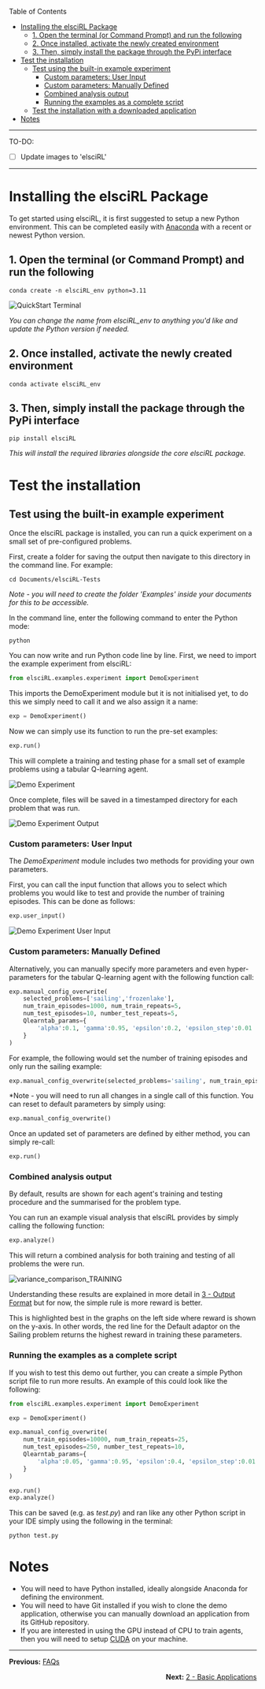 Table of Contents

- [Installing the elsciRL Package](<#installing-the-elscirl-package>)
	- [1. Open the terminal (or Command Prompt) and run the following](<#1-open-the-terminal-or-command-prompt-and-run-the-following>)
	- [2. Once installed, activate the newly created environment](<#2-once-installed-activate-the-newly-created-environment>)
	- [3. Then, simply install the package through the PyPi interface](<#3-then-simply-install-the-package-through-the-pypi-interface>)
- [Test the installation](<#test-the-installation>)
	- [Test using the built-in example experiment](<#test-using-the-built-in-example-experiment>)
		- [Custom parameters: User Input](<#custom-parameters-user-input>)
		- [Custom parameters: Manually Defined](<#custom-parameters-manually-defined>)
		- [Combined analysis output](<#combined-analysis-output>)
		- [Running the examples as a complete script](<#running-the-examples-as-a-complete-script>)
	- [Test the installation  with a downloaded application](<#test-the-installation--with-a-downloaded-application>)
- [Notes](<#notes>)
---
TO-DO:
 - [ ] Update images to 'elsciRL'
---
# Installing the elsciRL Package
To get started using elsciRL, it is first suggested to setup a new Python environment. This can be completed easily with [Anaconda](https://conda.io/projects/conda/en/latest/user-guide/tasks/manage-environments.html#) with a recent or newest Python version. 

## 1. Open the terminal (or Command Prompt) and run the following

```
conda create -n elsciRL_env python=3.11
```
	
![QuickStart Terminal](<./attachments/QuickStart Terminal.png>)

*You can change the name from elsciRL_env to anything you'd like and update the Python version if needed.*

## 2. Once installed, activate the newly created environment

```
conda activate elsciRL_env
```
	
## 3. Then, simply install the package through the PyPi interface

```
pip install elsciRL
```

*This will install the required libraries alongside the core elsciRL package.*

# Test the installation 

## Test using the built-in example experiment

Once the elsciRL package is installed, you can run a quick experiment on a small set of pre-configured problems. 

First, create a folder for saving the output then navigate to this directory in the command line. For example:

```
cd Documents/elsciRL-Tests
```
*Note - you will need to create the folder 'Examples' inside your documents for this to be accessible.*

In the command line, enter the following command to enter the Python mode:

```
python
```

You can now write and run Python code line by line. First, we need to import the example experiment from elsciRL:

```python
from elsciRL.examples.experiment import DemoExperiment
```

This imports the DemoExperiment module but it is not initialised yet, to do this we simply need to call it and we also assign it a name:

```python 
exp = DemoExperiment()
```

Now we can simply use its function to run the pre-set examples:

```python 
exp.run()
```

This will complete a training and testing phase for a small set of example problems using a tabular Q-learning agent.

![Demo Experiment](<./attachments/Demo Experiment.png>)

Once complete, files will be saved in a timestamped directory for each problem that was run.

![Demo Experiment Output](<./attachments/Demo Experiment Output.png>)


### Custom parameters: User Input

The *DemoExperiment* module includes two methods for providing your own parameters.

First, you can call the input function that allows you to select which problems you would like to test and provide the number of training episodes. This can be done as follows:

```python
exp.user_input()
```


![Demo Experiment User Input](<./attachments/Demo Experiment User Input.png>)

### Custom parameters: Manually Defined

Alternatively, you can manually specify more parameters and even hyper-parameters for the tabular Q-learning agent with the following function call:

```python
exp.manual_config_overwrite(
	selected_problems=['sailing','frozenlake'],
	num_train_episodes=1000, num_train_repeats=5,
	num_test_episodes=10, number_test_repeats=5,
	Qlearntab_params={
		'alpha':0.1, 'gamma':0.95, 'epsilon':0.2, 'epsilon_step':0.01
	}
)
```

For example, the following would set the number of training episodes and only run the sailing example:

```python
exp.manual_config_overwrite(selected_problems='sailing', num_train_episodes=25000)
```

*Note - you will need to run all changes in a single call of this function. You can reset to default parameters by simply using: 

```python
exp.manual_config_overwrite()
```

Once an updated set of parameters are defined by either method, you can simply re-call:

```python 
exp.run()
```

### Combined analysis output

By default, results are shown for each agent's training and testing procedure and the summarised for the problem type.

You can run an example visual analysis that elsciRL provides by simply calling the following function:

```python
exp.analyze()
```


This will return a combined analysis for both training and testing of all problems the were run. 

![variance\_comparison\_TRAINING](<./attachments/variance_comparison_TRAINING.png>)

Understanding these results are explained in more detail in [3 - Output Format](<./3 - Output Format.md>) but for now, the simple rule is more reward is better. 

This is highlighted best in the graphs on the left side where reward is shown on the y-axis. In other words, the red line for the Default adaptor on the Sailing problem returns the highest reward in training these parameters.

### Running the examples as a complete script

If you wish to test this demo out further, you can create a simple Python script file to run more results. An example of this could look like the following:

```python title:test.py
from elsciRL.examples.experiment import DemoExperiment

exp = DemoExperiment()

exp.manual_config_overwrite(
	num_train_episodes=10000, num_train_repeats=25,
	num_test_episodes=250, number_test_repeats=10,
	Qlearntab_params={
		'alpha':0.05, 'gamma':0.95, 'epsilon':0.4, 'epsilon_step':0.01
	}
)

exp.run()
exp.analyze()
```

This can be saved (e.g. as *test.py*) and ran like any other Python script in your IDE simply using the following in the terminal:

```
python test.py
```


# Notes
- You will need to have Python installed, ideally alongside Anaconda for defining the environment.
- You will need to have Git installed if you wish to clone the demo application, otherwise you can manually download an application from its GitHub repository.
- If you are interested in using the GPU instead of CPU to train agents, then you will need to setup [CUDA](https://docs.nvidia.com/cuda/cuda-installation-guide-microsoft-windows/) on your machine.

---


**Previous:** [FAQs](<../../FAQs.md>)     <div style="text-align: right"> **Next:** [2 - Basic Applications](<./2 - Basic Applications.md>) </div>


